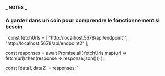 **_ NOTES _**

### A garder dans un coin pour comprendre le fonctionnement si besoin

` const fetchUrls = [
"http://localhost:5678/api/endpoint1",
"http://localhost:5678/api/endpoint2"
];

const responses = await Promise.all(
fetchUrls.map(url => fetch(url).then(response => response.json()))
);

const [data1, data2] = responses;
`
